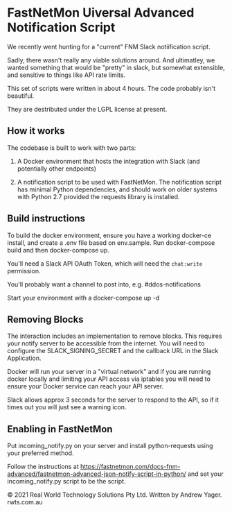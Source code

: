 # FastNetMon Uiversal Advanced Notification Script

We recently went hunting for a "current" FNM Slack notiification script.

Sadly, there wasn't really any viable solutions around. And ultimatley, we
wanted something that would be "pretty" in slack, but somewhat extensible,
and sensitive to things like API rate limits.

This set of scripts were written in about 4 hours. The code probably isn't beautiful.

They are destributed under the LGPL license at present.

## How it works

The codebase is built to work with two parts:

1. A Docker environment that hosts the integration with Slack (and potentially
other endpoints)

2. A notification script to be used with FastNetMon. The notification script has
minimal Python dependencies, and should work on older systems with Python 2.7
provided the requests library is installed.

## Build instructions

To build the docker environment, ensure you have a working docker-ce install,
and create a .env file based on env.sample. Run docker-compose build and then
docker-compose up.

You'll need a Slack API OAuth Token, which will need the `chat:write` permission.

You'll probably want a channel to post into, e.g. #ddos-notifications

Start your environment with a docker-compose up -d

## Removing Blocks

The interaction includes an implementation to remove blocks. This requires your
notify server to be accessible from the internet. You will need to configure the
SLACK_SIGNING_SECRET and the callback URL in the Slack Application.

Docker will run your server in a "virtual network" and if you are running docker
locally and limiting your API access via iptables you will need to ensure your Docker
service can reach your API server.

Slack allows approx 3 seconds for the server to respond to the API, so if it times out
you will just see a warning icon. 

## Enabling in FastNetMon

Put incoming_notify.py on your server and install python-requests using your
preferred method.

Follow the instructions at https://fastnetmon.com/docs-fnm-advanced/fastnetmon-advanced-json-notify-script-in-python/
and set your incoming_notify.py script to be the script.

&copy; 2021 Real World Technology Solutions Pty Ltd. Written by Andrew Yager. rwts.com.au